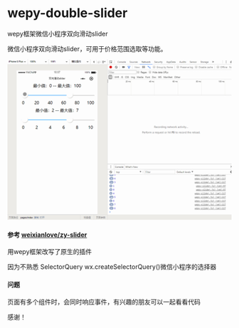 # wepy-double-slider
wepy框架微信小程序双向滑动slider

微信小程序双向滑动slider，可用于价格范围选取等功能。

<img src="wepydbslider.gif" />


#### 参考 [weixianlove/zy-slider](https://github.com/weixianlove/zy-slider)
用wepy框架改写了原生的插件

因为不熟悉 SelectorQuery wx.createSelectorQuery()微信小程序的选择器

#### 问题 
页面有多个组件时，会同时响应事件，有兴趣的朋友可以一起看看代码

感谢！

